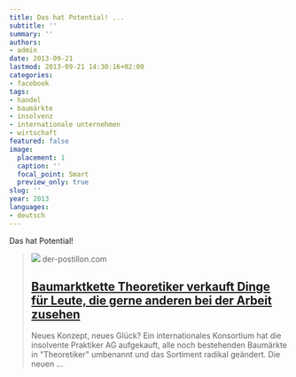 ```yaml
---
title: Das hat Potential! ...
subtitle: ''
summary: ''
authors:
- admin
date: 2013-09-21
lastmod: 2013-09-21 14:30:16+02:00
categories:
- facebook
tags:
- handel
- baumärkte
- insolvenz
- internationale unternehmen
- wirtschaft
featured: false
image:
  placement: 1
  caption: ''
  focal_point: Smart
  preview_only: true
slug: ''
year: 2013
languages:
- deutsch
---
```


Das hat Potential!
> [![](https://4.bp.blogspot.com/-dm4ediPx9p8/Ui71ie9jzRI/AAAAAAAAWg8/BPipyYTx2uQ/w1600/Theoretiker.jpg)](http://www.der-postillon.com/2013/09/baumarktkette-theoretiker-verkauft.html)
> der-postillon.com
> ## [Baumarktkette Theoretiker verkauft Dinge für Leute, die gerne anderen bei der Arbeit zusehen](http://www.der-postillon.com/2013/09/baumarktkette-theoretiker-verkauft.html)
>
>Neues Konzept, neues Glück? Ein internationales Konsortium hat die insolvente Praktiker AG aufgekauft, alle noch bestehenden Baumärkte in "Theoretiker" umbenannt und das Sortiment radikal geändert. Die neuen ...